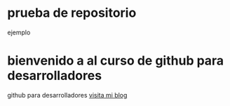 # prueba de repositorio
ejemplo
# bienvenido a al curso de github para desarrolladores

github para desarrolladores 
[visita mi blog](https://github.com/Adansote/github-para-programadores/edit/main/README.md)
